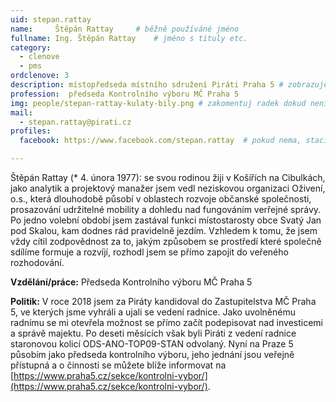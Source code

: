 ```yaml
---
uid: stepan.rattay
name:     Štěpán Rattay  	# běžně používáné jméno
fullname: Ing. Štěpán Rattay  	# jméno s tituly etc.
category:
  - clenove
  - pms
ordclenove: 3
description: místopředseda místního sdružení Piráti Praha 5 # zobrazuje se v lide
profession:  předseda Kontrolního výboru MČ Praha 5
img: people/stepan-rattay-kulaty-bily.png # zakomentuj radek dokud není fotka
mail:
  - stepan.rattay@pirati.cz
profiles:
  facebook: https://www.facebook.com/stepan.rattay  # pokud nema, staci smazat tuto radku

---
```


Štěpán Rattay (* 4. února 1977): se svou rodinou žiji v Košířích na Cibulkách, jako analytik a projektový manažer jsem vedl neziskovou organizaci Oživení, o.s., která dlouhodobě působí v oblastech rozvoje občanské společnosti, prosazování udržitelné mobility a dohledu nad fungováním verřejné správy. Po jedno volební období jsem zastával funkci místostarosty obce Svatý Jan pod Skalou, kam dodnes rád pravidelně jezdím. Vzhledem k tomu, že jsem vždy cítil  zodpovědnost za to, jakým způsobem se prostředí které společně sdílíme formuje a rozvíjí, rozhodl jsem se přímo zapojit do veřeného rozhodování. 

**Vzdělání/práce:** Předseda Kontrolního výboru MČ Praha 5

**Politik:** V roce 2018 jsem za Piráty kandidoval do Zastupitelstva MČ Praha 5, ve kterých jsme vyhráli a ujali se vedení radnice. Jako uvolněnému radnímu se mi otevřela možnost se přímo začít podepisovat nad investicemi a správě majektu. Po deseti měsících však byli Piráti z vedení radnice staronovou kolicí ODS-ANO-TOP09-STAN odvolaný. Nyní na Praze 5 působím jako předseda kontrolního výboru, jeho jednání jsou veřejně přístupná a o činnosti se můžete  blíže informovat na [https://www.praha5.cz/sekce/kontrolni-vybor/](https://www.praha5.cz/sekce/kontrolni-vybor/).
